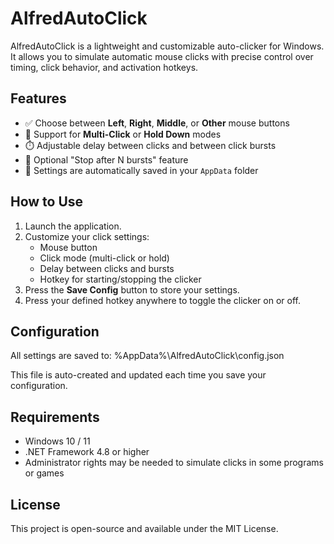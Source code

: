 ﻿# AlfredAutoClick

AlfredAutoClick is a lightweight and customizable auto-clicker for Windows.  
It allows you to simulate automatic mouse clicks with precise control over timing, click behavior, and activation hotkeys.

## Features

- ✅ Choose between **Left**, **Right**, **Middle**, or **Other** mouse buttons  
- 🔁 Support for **Multi-Click** or **Hold Down** modes  
- ⏱️ Adjustable delay between clicks and between click bursts  
- 🔢 Optional "Stop after N bursts" feature  
- 💾 Settings are automatically saved in your `AppData` folder  

## How to Use

1. Launch the application.
2. Customize your click settings:
   - Mouse button
   - Click mode (multi-click or hold)
   - Delay between clicks and bursts
   - Hotkey for starting/stopping the clicker
3. Press the **Save Config** button to store your settings.
4. Press your defined hotkey anywhere to toggle the clicker on or off.

## Configuration

All settings are saved to: %AppData%\AlfredAutoClick\config.json

This file is auto-created and updated each time you save your configuration.

## Requirements

- Windows 10 / 11
- .NET Framework 4.8 or higher  
- Administrator rights may be needed to simulate clicks in some programs or games

## License

This project is open-source and available under the MIT License.